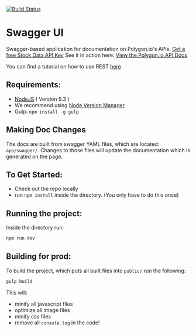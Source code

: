 [![Build Status](http://drone.polygon.io/api/badges/polygon-io/ui-swagger/status.svg)](http://drone.polygon.io/polygon-io/ui-swagger)

# Swagger UI

Swagger-based application for documentation on Polygon.io's APIs. <a href="https://polygon.io">Get a free Stock Data API Key</a>
See it in action here: <a href="https://polygon.io/docs/#getting-started">View the Polygon.io API Docs</a>

You can find a tutorial on how to use REST <a href="https://u.osu.edu/adams-682/2020/10/23/stock-market-api-polygon-io/"> here </a>

## Requirements:

- [NodeJS](https://nodejs.org/en/download/) ( Version 9.3 )
- We recommend using [Node Version Manager](https://github.com/creationix/nvm)
- Gulp: `npm install -g gulp`

## Making Doc Changes

The docs are built from swagger YAML files, which are located: `app/swagger/`. Changes to those files will update the documentation which is generated on the page.

## To Get Started:

- Check out the repo locally
- run `npm install` inside the directory. (You only have to do this once)

## Running the project:

Inside the directory run:

```bash
npm run dev
```

## Building for prod:

To build the project, which puts all built files into `public/` run the following:

```bash
gulp build
```

This will:

- minify all javascript files
- optimize all image files
- minify css files
- remove all `console.log` in the code!
